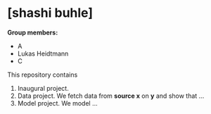 # \[shashi buhle\]

**Group members:**
- A
- Lukas Heidtmann
- C

This repository contains  
1. Inaugural project. 
2. Data project. We fetch data from **source x** on **y** and show that ...
3. Model project. We model ...

